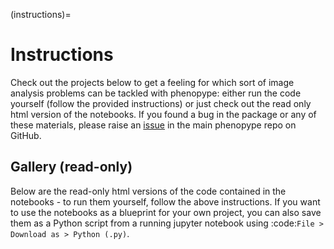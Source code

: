(instructions)=
# Instructions

Check out the projects below to get a feeling for which sort of image analysis problems can be tackled with phenopype: either run the code yourself (follow the provided instructions) or just check out the read only html version of the notebooks. If you found a bug in the package or any of these materials, please raise an [issue](https://github.com/phenopype/phenopype/issues) in the main phenopype repo on GitHub.

## Gallery (read-only)

Below are the read-only html versions of the code contained in the notebooks - to run them yourself, follow the above instructions. If you want to use the notebooks as a blueprint for your own project, you can also save them as a Python script from a running jupyter notebook using :code:`File > Download as > Python (.py)`.


```{include} projects/_assets/md/make-pp-project.md
```